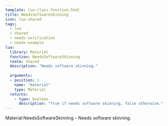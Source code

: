 ```yaml
---
template: lua-class-function.html
title: NeedsSoftwareSkinning
icon: lua-shared
tags:
  - lua
  - shared
  - needs-verification
  - needs-example
lua:
  library: Material
  function: NeedsSoftwareSkinning
  realm: shared
  description: "Needs software skinning."
  
  arguments:
  - position: 1
    name: "material"
    type: Material
  returns:
    - type: boolean
      description: "True if needs software skinning, false otherwise."
---
```


<div class="lua__search__keywords">
Material:NeedsSoftwareSkinning &#x2013; Needs software skinning.
</div>
